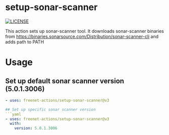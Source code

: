 # setup-sonar-scanner
[![LICENSE](https://img.shields.io/github/license/freenet-actions/setup-sonar-scanner)](https://github.com/freenet-actions/setup-sonar-scanner/blob/main/LICENSE)

This action sets up sonar-scanner tool. It downloads sonar-scanner binaries from https://binaries.sonarsource.com/Distribution/sonar-scanner-cli and adds path to PATH


# Usage
## Set up default sonar scanner version (5.0.1.3006)
```yaml
- uses: freenet-actions/setup-sonar-scanner@v3

## Set up specific sonar scanner version
```yaml
- uses: freenet-actions/setup-sonar-scanner@v3
  with:
    version: 5.0.1.3006
